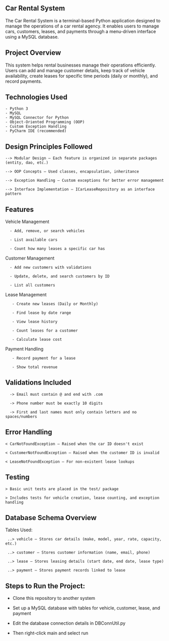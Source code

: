## Car Rental System
The Car Rental System is a terminal-based Python application designed to manage the operations of a car rental agency. It enables users to manage cars, customers, leases, and payments through a menu-driven interface using a MySQL database.

## Project Overview
This system helps rental businesses manage their operations efficiently. Users can add and manage customer details, keep track of vehicle availability, create leases for specific time periods (daily or monthly), and record payments. 

## Technologies Used

    - Python 3
    - MySQL
    - MySQL Connector for Python
    - Object-Oriented Programming (OOP)
    - Custom Exception Handling
    - PyCharm IDE (recommended)

##  Design Principles Followed

    --> Modular Design – Each feature is organized in separate packages (entity, dao, etc.)

    --> OOP Concepts – Used classes, encapsulation, inheritance

    --> Exception Handling – Custom exceptions for better error management

    --> Interface Implementation – ICarLeaseRepository as an interface pattern  

## Features

 Vehicle Management

      - Add, remove, or search vehicles

      - List available cars

      - Count how many leases a specific car has

 Customer Management
 
      - Add new customers with validations

      - Update, delete, and search customers by ID

      - List all customers

Lease Management

       - Create new leases (Daily or Monthly)

       - Find lease by date range

       - View lease history

       - Count leases for a customer

       - Calculate lease cost

Payment Handling

       - Record payment for a lease

       - Show total revenue

## Validations Included

      -> Email must contain @ and end with .com

      -> Phone number must be exactly 10 digits

      -> First and last names must only contain letters and no spaces/numbers 

## Error Handling

    < CarNotFoundException – Raised when the car ID doesn't exist

    < CustomerNotFoundException – Raised when the customer ID is invalid

    < LeaseNotFoundException – For non-existent lease lookups


## Testing

    > Basic unit tests are placed in the test/ package

    > Includes tests for vehicle creation, lease counting, and exception handling

## Database Schema Overview

Tables Used:

     ..> vehicle – Stores car details (make, model, year, rate, capacity, etc.)

     ..> customer – Stores customer information (name, email, phone)

     ..> lease – Stores leasing details (start date, end date, lease type)

     ..> payment – Stores payment records linked to lease

## Steps to Run the Project:

   - Clone this repository to another system

   - Set up a MySQL database with tables for vehicle, customer, lease, and payment

   - Edit the database connection details in DBConnUtil.py

   - Then right-click main and select run

  

